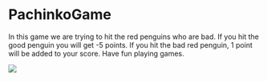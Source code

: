 # PachinkoGame


In this game we are trying to hit the red penguins who are bad. If you hit the good penguin you will get -5 points. If you hit the bad red penguin, 1 point will be added to your score. Have fun playing games.

![](https://media.giphy.com/media/AS1HPJAgVN3TFnALKS/giphy.gif)




